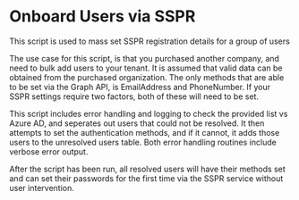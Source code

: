 # Onboard Users via SSPR
This script is used to mass set SSPR registration details for a group of users

The use case for this script, is that you purchased another company, and need to bulk add users to your tenant. It is assumed that valid data can be obtained from the purchased organization. The only methods that are able to be set via the Graph API, is EmailAddress and PhoneNumber. If your SSPR settings require two factors, both of these will need to be set. 

This script includes error handling and logging to check the provided list vs Azure AD, and seperates out users that could not be resolved. It then attempts to set the authentication methods, and if it cannot, it adds those users to the unresolved users table. Both error handling routines include verbose error output. 

After the script has been run, all resolved users will have their methods set and can set their passwords for the first time via the SSPR service without user intervention. 